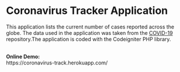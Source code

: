 # Coronavirus Tracker Application

This application lists the current number of cases reported across the globe. The data used in the application was taken from the <a href="https://github.com/javieraviles/covidAPI"> COVID-19 </a> repository.The application is coded with the Codeigniter PHP library. 

<br>
<b>Online Demo:</b><br>
https://coronavirus-track.herokuapp.com/
<br><br>
